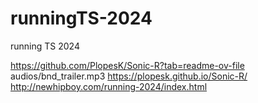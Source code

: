 # runningTS-2024

running TS 2024

https://github.com/PlopesK/Sonic-R?tab=readme-ov-file
audios/bnd_trailer.mp3
https://plopesk.github.io/Sonic-R/
http://newhipboy.com/running-2024/index.html
